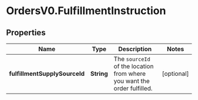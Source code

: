 # OrdersV0.FulfillmentInstruction

## Properties
Name | Type | Description | Notes
------------ | ------------- | ------------- | -------------
**fulfillmentSupplySourceId** | **String** | The `sourceId` of the location from where you want the order fulfilled. | [optional] 


